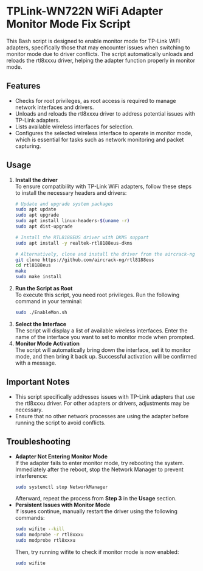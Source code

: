 # TPLink-WN722N WiFi Adapter Monitor Mode Fix Script
This Bash script is designed to enable monitor mode for TP-Link WiFi adapters, specifically those that may encounter issues when switching to monitor mode due to driver conflicts. The script automatically unloads and reloads the rtl8xxxu driver, helping the adapter function properly in monitor mode.

## Features
- Checks for root privileges, as root access is required to manage network interfaces and drivers.
- Unloads and reloads the rtl8xxxu driver to address potential issues with TP-Link adapters.
- Lists available wireless interfaces for selection.
- Configures the selected wireless interface to operate in monitor mode, which is essential for tasks such as network monitoring and packet capturing.

## Usage
1. **Install the driver**\
  To ensure compatibility with TP-Link WiFi adapters, follow these steps to install the necessary headers and drivers:
    ```bash
    # Update and upgrade system packages
    sudo apt update
    sudo apt upgrade
    sudo apt install linux-headers-$(uname -r)
    sudo apt dist-upgrade 
    ```
    ```bash
    # Install the RTL8188EUS driver with DKMS support
    sudo apt install -y realtek-rtl8188eus-dkms
    ```
    ```bash
    # Alternatively, clone and install the driver from the aircrack-ng repository
    git clone https://github.com/aircrack-ng/rtl8188eus
    cd rtl8188eus
    make
    sudo make install
    ```
3. **Run the Script as Root**\
  To execute this script, you need root privileges. Run the following command in your terminal:
    ```bash
    sudo ./EnableMon.sh
    ```
3. **Select the Interface**\
  The script will display a list of available wireless interfaces. Enter the name of the interface you want to set to monitor mode when prompted.
4. **Monitor Mode Activation**\
  The script will automatically bring down the interface, set it to monitor mode, and then bring it back up. Successful activation will be confirmed with a message.


## Important Notes
- This script specifically addresses issues with TP-Link adapters that use the rtl8xxxu driver. For other adapters or drivers, adjustments may be necessary.
- Ensure that no other network processes are using the adapter before running the script to avoid conflicts.


## Troubleshooting
- **Adapter Not Entering Monitor Mode**\
  If the adapter fails to enter monitor mode, try rebooting the system. Immediately after the reboot, stop the Network Manager to prevent interference:
  ```bash
  sudo systemctl stop NetworkManager
  ```
  Afterward, repeat the process from **Step 3** in the **Usage** section.
- **Persistent Issues with Monitor Mode**\
  If issues continue, manually restart the driver using the following commands:
  ```bash
  sudo wifite --kill
  sudo modprobe -r rtl8xxxu
  sudo modprobe rtl8xxxu
  ```
  Then, try running wifite to check if monitor mode is now enabled:
  ```bash
  sudo wifite
  ```






